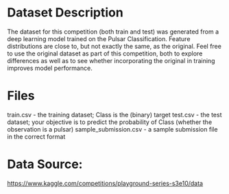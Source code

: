 # Dataset Description
The dataset for this competition (both train and test) was generated from a deep learning model trained on the Pulsar Classification. Feature distributions are close to, but not exactly the same, as the original. Feel free to use the original dataset as part of this competition, both to explore differences as well as to see whether incorporating the original in training improves model performance.

# Files
train.csv - the training dataset; Class is the (binary) target
test.csv - the test dataset; your objective is to predict the probability of Class (whether the observation is a pulsar)
sample_submission.csv - a sample submission file in the correct format

# Data Source:
https://www.kaggle.com/competitions/playground-series-s3e10/data
